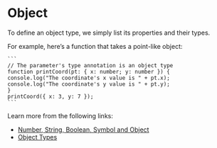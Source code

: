 # Object

To define an object type, we simply list its properties and their types.

For example, here’s a function that takes a point-like object:

    ```
    // The parameter's type annotation is an object type
    function printCoord(pt: { x: number; y: number }) {
    console.log("The coordinate's x value is " + pt.x);
    console.log("The coordinate's y value is " + pt.y);
    }
    printCoord({ x: 3, y: 7 });
    ```

Learn more from the following links:

- [Number, String, Boolean, Symbol and Object](https://www.typescriptlang.org/docs/handbook/declaration-files/do-s-and-don-ts.html#number-string-boolean-symbol-and-object)
- [Object Types](https://www.typescriptlang.org/docs/handbook/2/everyday-types.html#object-types)